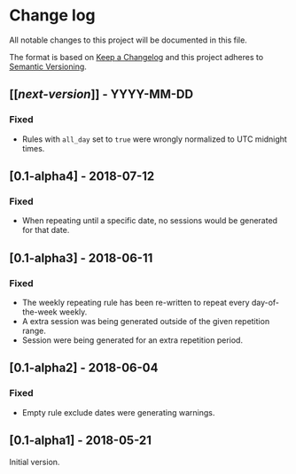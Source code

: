 # Change log
All notable changes to this project will be documented in this file.

The format is based on [Keep a Changelog](http://keepachangelog.com/)
and this project adheres to [Semantic Versioning](http://semver.org/).

## [[*next-version*]] - YYYY-MM-DD
### Fixed
- Rules with `all_day` set to `true` were wrongly normalized to UTC midnight times.

## [0.1-alpha4] - 2018-07-12
### Fixed
- When repeating until a specific date, no sessions would be generated for that date. 

## [0.1-alpha3] - 2018-06-11
### Fixed
- The weekly repeating rule has been re-written to repeat every day-of-the-week weekly.
- A extra session was being generated outside of the given repetition range.
- Session were being generated for an extra repetition period.

## [0.1-alpha2] - 2018-06-04
### Fixed
- Empty rule exclude dates were generating warnings.

## [0.1-alpha1] - 2018-05-21
Initial version.
